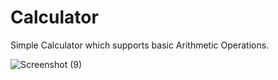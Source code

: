 # Calculator
Simple Calculator which supports basic Arithmetic Operations.


![Screenshot (9)](https://github.com/kamran2malik4/Calculator/assets/119792582/d555d682-773e-4884-a4c7-41d169e4b22b)
